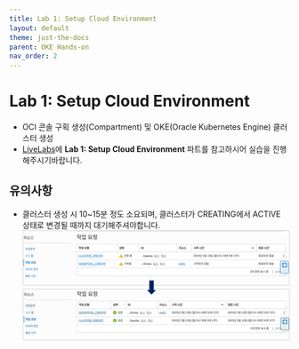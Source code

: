 ```yaml
---
title: Lab 1: Setup Cloud Environment
layout: default
theme: just-the-docs
parent: OKE Hands-on
nav_order: 2
---
```



# Lab 1: Setup Cloud Environment
- OCI 콘솔 구획 생성(Compartment) 및 OKE(Oracle Kubernetes Engine) 클러스터 생성
- [LiveLabs](https://apexapps.oracle.com/pls/apex/r/dbpm/livelabs/run-workshop?p210_wid=3206&p210_wec=&session=4354810289205)에 **Lab 1: Setup Cloud Environment** 파트를 참고하시어 실습을 진행해주시기바랍니다.

## 유의사항
- 클러스터 생성 시 10~15분 정도 소요되며, 클러스터가 CREATING에서 ACTIVE 상태로 변경될 때까지 대기해주셔야합니다.
![](2023-06-05-16-17-14.png)